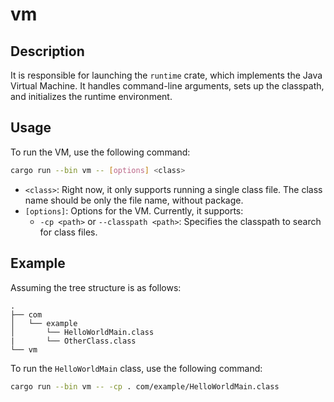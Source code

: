 # vm

## Description

It is responsible for launching the `runtime` crate, which implements the Java Virtual Machine. It handles command-line
arguments,
sets up the classpath, and initializes the runtime environment.

## Usage

To run the VM, use the following command:

```bash
cargo run --bin vm -- [options] <class>
```

- `<class>`: Right now, it only supports running a single class file. The class name should be only the file name,
  without package.
- `[options]`: Options for the VM. Currently, it supports:
    - `-cp <path>` or `--classpath <path>`: Specifies the classpath to search for class files.

## Example

Assuming the tree structure is as follows:

```
.
├── com
│   └── example
│       └── HelloWorldMain.class
|       └── OtherClass.class
└── vm
```

To run the `HelloWorldMain` class, use the following command:

```bash
cargo run --bin vm -- -cp . com/example/HelloWorldMain.class
```

